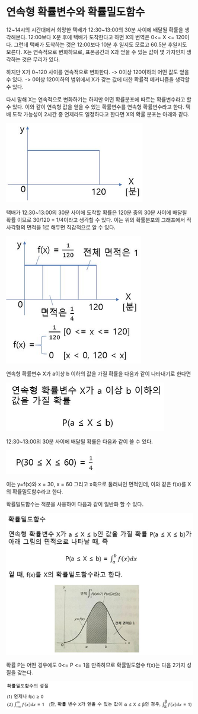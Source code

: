 # 연속형 확률변수와 확률밀도함수

12~14시의 시간대에서 희망한 택배가 12:30~13:00의 30분 사이에 배달될 확률을 생각해본다. 12:00보다 X분 후에 택배가 도착한다고 하면 X의 변역은 0<= X <= 120이다. 그런데 택배가 도착하는 것은 12:00보다 10분 후 일지도 모르고 60.5분 후일지도 모른다. X는 연속적으로 변화하므로, 표본공간과 X과 얻을 수 있는 값이 몇 가지인지 생각하는 것은 무리가 있다. 

하지만 X가 0~120 사이를 연속적으로 변화한다. -> 0이상 120이하의 어떤 값도 얻을 수 있다. -> 0이상 120이하의 범위에서 X가 갖는 값에 대한 확률적 메커니즘을 생각할 수 있다.

다시 말해 X는 연속적으로 변화하기는 하지만 어떤 확률분포에 따르는 확률변수라고 할 수 있다. 이와 같이 연속형 값을 얻을 수 있는 확률변수를 연속형 확률변수라고 한다. 택배 도착 가능성이 2시간 중 언제라도 일정하다고 한다면 X의 확률 분포는 아래와 같다.

![](./Figure/Continuous_Random_Variables_and_Probability_Density_Function1.JPG)

택배가 12:30~13:00의 30분 사이에 도착할 확률은 120분 중의 30분 사이에 배달될 확률 이므로 30/120 = 1/4이라고 생각할 수 있다. 이는 위의 확률분포의 그래프에서 직사각형의 면적을 1로 해두면 직감적으로 알 수 있다.

![](./Figure/Continuous_Random_Variables_and_Probability_Density_Function2.JPG)



연속형 확률변수 X가 a이상 b 이하의 값을 가질 확률을 다음과 같이 나타내기로 한다면

![](./Figure/Continuous_Random_Variables_and_Probability_Density_Function3.JPG)

12:30~13:00의 30분 사이에 배달될 확률은 다음과 같이 쓸 수 있다. 

![](./Figure/Continuous_Random_Variables_and_Probability_Density_Function4.JPG)

이는 y=f(x)와 x = 30, x = 60 그리고 x축으로 둘러싸인 면적인데, 이와 같은 f(x)를 X의 확률밀도함수라고 한다.



확률밀도함수는 적분을 사용하여 다음과 같이 일반화 할 수 있다.

![](./Figure/Continuous_Random_Variables_and_Probability_Density_Function5.JPG)



확률 P는 어떤 경우에도 0<= P <= 1을 만족하므로 확률밀도함수 f(x)는 다음 2가지 성질을 갖는다.

![](./Figure/Continuous_Random_Variables_and_Probability_Density_Function6.JPG)

